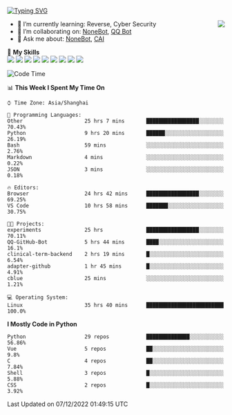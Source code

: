 [![Typing SVG](https://readme-typing-svg.herokuapp.com?size=25&duration=2500&color=8C43EA&vCenter=true&width=200&height=40&lines=Hi+there+%F0%9F%91%8B%F0%9F%8F%BB;I'm+yanyongyu)](https://git.io/typing-svg)

<a href="#">
  <img align="right" src="https://github-readme-stats.vercel.app/api?username=yanyongyu&count_private=true&show_icons=true&bg_color=15,f2f7fd,E0EAFC" />
</a>

- 🌱 I’m currently learning: Reverse, Cyber Security
- 👯 I’m collaborating on: [NoneBot](https://github.com/nonebot), [QQ Bot](https://github.com/Mrs4s/go-cqhttp)
- 💬 Ask me about: [NoneBot](https://github.com/nonebot), [CAI](https://github.com/cscs181/CAI)

🌟 **My Skills**  
![](https://img.shields.io/badge/-Python-3e74a2?style=flat-square&logo=Python&logoColor=fff)
![](https://img.shields.io/badge/-Node.js-339933?style=flat-square&logo=Node.js&logoColor=fff)
![](https://img.shields.io/badge/-Vue-4fc08d?style=flat-square&logo=Vue.js&logoColor=fff)
![](https://img.shields.io/badge/-React-2d98ce?style=flat-square&logo=React&logoColor=fff)
![](https://img.shields.io/badge/-Docker-2496ED?style=flat-square&logo=Docker&logoColor=fff)
![](https://img.shields.io/badge/-Linux-000000?style=flat-square&logo=Linux&logoColor=fff)
![](https://img.shields.io/badge/-MySQL-4479A1?style=flat-square&logo=MySQL&logoColor=fff)
![](https://img.shields.io/badge/-Redis-DC382D?style=flat-square&logo=Redis&logoColor=fff)
![](https://img.shields.io/badge/-MongoDB-47A248?style=flat-square&logo=MongoDB&logoColor=fff)

<!--START_SECTION:waka-->
![Code Time](http://img.shields.io/badge/Code%20Time-3%2C331%20hrs%2041%20mins-blue)

📊 **This Week I Spent My Time On** 

```text
⌚︎ Time Zone: Asia/Shanghai

💬 Programming Languages: 
Other                    25 hrs 7 mins       █████████████████░░░░░░░░   70.43% 
Python                   9 hrs 20 mins       ██████░░░░░░░░░░░░░░░░░░░   26.19% 
Bash                     59 mins             ░░░░░░░░░░░░░░░░░░░░░░░░░   2.76% 
Markdown                 4 mins              ░░░░░░░░░░░░░░░░░░░░░░░░░   0.22% 
JSON                     3 mins              ░░░░░░░░░░░░░░░░░░░░░░░░░   0.18%

🔥 Editors: 
Browser                  24 hrs 42 mins      █████████████████░░░░░░░░   69.25% 
VS Code                  10 hrs 58 mins      ███████░░░░░░░░░░░░░░░░░░   30.75%

🐱‍💻 Projects: 
experiments              25 hrs              █████████████████░░░░░░░░   70.11% 
QQ-GitHub-Bot            5 hrs 44 mins       ████░░░░░░░░░░░░░░░░░░░░░   16.1% 
clinical-term-backend    2 hrs 19 mins       █░░░░░░░░░░░░░░░░░░░░░░░░   6.54% 
adapter-github           1 hr 45 mins        █░░░░░░░░░░░░░░░░░░░░░░░░   4.91% 
cblue                    25 mins             ░░░░░░░░░░░░░░░░░░░░░░░░░   1.21%

💻 Operating System: 
Linux                    35 hrs 40 mins      █████████████████████████   100.0%

```

**I Mostly Code in Python** 

```text
Python                   29 repos            ██████████████░░░░░░░░░░░   56.86% 
Vue                      5 repos             ██░░░░░░░░░░░░░░░░░░░░░░░   9.8% 
C                        4 repos             ██░░░░░░░░░░░░░░░░░░░░░░░   7.84% 
Shell                    3 repos             █░░░░░░░░░░░░░░░░░░░░░░░░   5.88% 
CSS                      2 repos             █░░░░░░░░░░░░░░░░░░░░░░░░   3.92%

```



 Last Updated on 07/12/2022 01:49:15 UTC
<!--END_SECTION:waka-->
